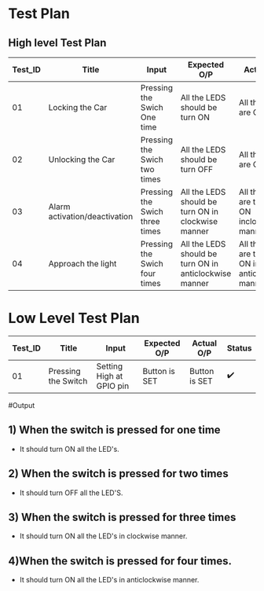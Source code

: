 # Test Plan

## High level Test Plan
|Test_ID| Title|Input|Expected O/P| Actual O/P| Status|
|---|---|---|---|---|---|
|01| Locking the Car  |  Pressing the Swich One time       | All the LEDS should be turn ON        |  All the LEDs are ON       | ✔️|
|02| Unlocking the Car  |  Pressing the Swich two times       | All the LEDS should be turn OFF       |  All the LEDs are OFF       | ✔️|
|03| Alarm activation/deactivation |  Pressing the Swich three times | All the LEDS should be turn ON in clockwise manner |  All the LEDs are turned ON inclockwise manner| ✔️|
|04| Approach the light  |  Pressing the Swich four times| All the LEDS should be turn ON in anticlockwise manner|  All the LEDs are turned ON in anticlockwise manner | ✔️|

# Low Level Test Plan
|Test_ID| Title|Input|Expected O/P| Actual O/P| Status|
|---|---|---|---|---|---|
|01|Pressing the Switch | Setting High at GPIO pin| Button is SET | Button is SET|✔️|

#Output
## 1) When the switch is pressed for one time 
- It should turn ON all the LED's.
## 2) When the switch is pressed for two times
- It should turn OFF all the LED'S.
## 3) When the switch is pressed for three times
- It should turn ON all the LED's in clockwise manner.
## 4)When the switch is pressed for four times.
- It should turn ON all the LED's in anticlockwise manner.

